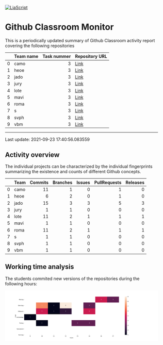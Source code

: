 <!--
author:   _
email:    _

version:  0.0.1
language: en

-->

[![LiaScript](https://raw.githubusercontent.com/LiaScript/LiaScript/master/badges/course.svg)](https://liascript.github.io/course/?https://github.com/SebastianZug/GitHubClassroomTutorFeedback/blob/main/README.md)

# Github Classroom Monitor

This is a periodically updated summary of Github Classroom activity report covering the following repositories

<!-- data-type="none" -->
|    | Team name   |   Task nummer | Repository URL                                                                                               |
|---:|:------------|--------------:|:-------------------------------------------------------------------------------------------------------------|
|  0 | camo        |             3 | [Link](git://github.com/Ifi-Softwareentwicklung-SoSe2021/softwareentwicklung_aufgabe3_sose2021_mb-camo.git)  |
|  1 | heoe        |             3 | [Link](git://github.com/Ifi-Softwareentwicklung-SoSe2021/softwareentwicklung_aufgabe3_sose2021_mb-heoe.git)  |
|  2 | jado        |             3 | [Link](git://github.com/Ifi-Softwareentwicklung-SoSe2021/softwareentwicklung_aufgabe3_sose2021_mb-jado.git)  |
|  3 | jury        |             3 | [Link](git://github.com/Ifi-Softwareentwicklung-SoSe2021/softwareentwicklung_aufgabe3_sose2021_mb-jury.git)  |
|  4 | lote        |             3 | [Link](git://github.com/Ifi-Softwareentwicklung-SoSe2021/softwareentwicklung_aufgabe3_sose2021_mb-lote.git)  |
|  5 | mavi        |             3 | [Link](git://github.com/Ifi-Softwareentwicklung-SoSe2021/softwareentwicklung_aufgabe3_sose2021_mb-ma-vi.git) |
|  6 | roma        |             3 | [Link](git://github.com/Ifi-Softwareentwicklung-SoSe2021/softwareentwicklung_aufgabe3_sose2021_mb-roma.git)  |
|  7 | s           |             3 | [Link](git://github.com/Ifi-Softwareentwicklung-SoSe2021/softwareentwicklung_aufgabe3_sose2021_mb-s.git)     |
|  8 | svph        |             3 | [Link](git://github.com/Ifi-Softwareentwicklung-SoSe2021/softwareentwicklung_aufgabe3_sose2021_mb-svph.git)  |
|  9 | vbm         |             3 | [Link](git://github.com/Ifi-Softwareentwicklung-SoSe2021/softwareentwicklung_aufgabe3_sose2021_mb-vbm.git)   |

----------------------------------------------------- 

Last update: 2021-09-23 17:40:56.083559

## Activity overview

The individual projects can be characterized by the individual fingerprints summarizing the existence and counts of different Github concepts.

<!-- data-type="none" -->
|    | Team   |   Commits |   Branches |   Issues |   PullRequests |   Releases |
|---:|:-------|----------:|-----------:|---------:|---------------:|-----------:|
|  0 | camo   |        11 |          1 |        0 |              1 |          0 |
|  1 | heoe   |         6 |          2 |        0 |              1 |          0 |
|  2 | jado   |        15 |          3 |        3 |              5 |          3 |
|  3 | jury   |         1 |          1 |        0 |              0 |          0 |
|  4 | lote   |        11 |          2 |        1 |              1 |          1 |
|  5 | mavi   |         1 |          1 |        0 |              0 |          0 |
|  6 | roma   |        11 |          2 |        1 |              1 |          1 |
|  7 | s      |         1 |          1 |        0 |              0 |          0 |
|  8 | svph   |         1 |          1 |        0 |              0 |          0 |
|  9 | vbm    |         1 |          1 |        0 |              0 |          0 |

## Working time analysis

The students commited new versions of the repositories during the following hours:

![image](./example/notebooks/F_TimeStatistics.png)



